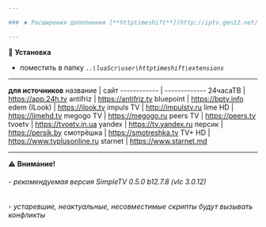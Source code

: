 ```yaml
---

### ★ Расширения дополнения [**httptimeshift**](http://iptv.gen12.net/bugtracker/view.php?id=1675 "")

---
```

📌 **Установка**
- поместить в папку _`..\luaScr\user\httptimeshift\extensions`_

---

**для источников**
название | сайт
------------ | -------------
24часаТВ | https://app.24h.tv
antifriz | https://antifriz.tv
bluepoint | https://bptv.info
edem (ILook) | https://ilook.tv
impuls TV | http://impulstv.ru
lime HD | https://limehd.tv
megogo TV | https://megogo.ru
peers TV | https://peers.tv
tvoetv | https://tvoetv.in.ua
yandex | https://tv.yandex.ru
персик | https://persik.by
смотрёшка | https://smotreshka.tv
TV+ HD | https://www.tvplusonline.ru
starnet | https://www.starnet.md

---
⚠ **Внимание!**
###### - рекомендуемая версия SimpleTV 0.5.0 b12.7.8 (vlc 3.0.12)
###### - устаревшие, неактуальные, несовместимые скрипты будут вызывать конфликты

